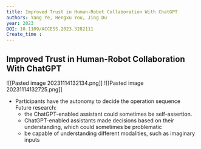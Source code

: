 ```yaml
---
title: Improved Trust in Human-Robot Collaboration With ChatGPT
authors: Yang Ye, Hengxu You, Jing Du
year: 2023
DOI: 10.1109/ACCESS.2023.3282111
Create_time :  
---
```

## Improved Trust in Human-Robot Collaboration With ChatGPT
![[Pasted image 20231114132134.png]]
![[Pasted image 20231114132725.png]]
- Participants have the autonomy to decide the operation sequence
Future research:
	- the ChatGPT-enabled assistant could sometimes be self-assertion.
	- ChatGPT-enabled assistants made decisions based on their understanding, which could sometimes be problematic
	- be capable of understanding different modalities, such as imaginary inputs
